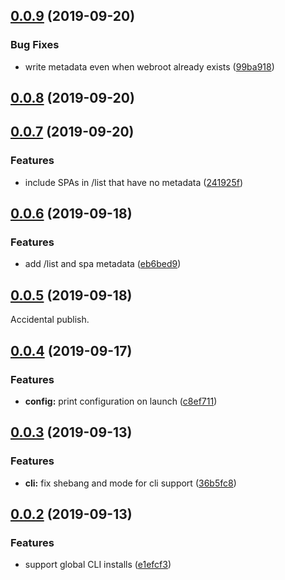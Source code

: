 ## [0.0.9](https://github.com/redhataccess/spandx-sync-service/compare/v0.0.8...v0.0.9) (2019-09-20)


### Bug Fixes

* write metadata even when webroot already exists ([99ba918](https://github.com/redhataccess/spandx-sync-service/commit/99ba918))



## [0.0.8](https://github.com/redhataccess/spandx-sync-service/compare/v0.0.7...v0.0.8) (2019-09-20)



## [0.0.7](https://github.com/redhataccess/spandx-sync-service/compare/v0.0.6...v0.0.7) (2019-09-20)


### Features

* include SPAs in /list that have no metadata ([241925f](https://github.com/redhataccess/spandx-sync-service/commit/241925f))



## [0.0.6](https://github.com/redhataccess/spandx-deployment-service/compare/v0.0.5...v0.0.6) (2019-09-18)


### Features

* add /list and spa metadata ([eb6bed9](https://github.com/redhataccess/spandx-deployment-service/commit/eb6bed9))

## [0.0.5](https://github.com/redhataccess/spandx-deployment-service/compare/v0.0.4...v0.0.5) (2019-09-18)

Accidental publish.



## [0.0.4](https://github.com/redhataccess/spandx-deployment-service/compare/v0.0.3...v0.0.4) (2019-09-17)


### Features

* **config:** print configuration on launch ([c8ef711](https://github.com/redhataccess/spandx-deployment-service/commit/c8ef711))



## [0.0.3](https://github.com/redhataccess/spandx-deployment-service/compare/v0.0.2...v0.0.3) (2019-09-13)


### Features

* **cli:** fix shebang and mode for cli support ([36b5fc8](https://github.com/redhataccess/spandx-deployment-service/commit/36b5fc8))



## [0.0.2](https://github.com/redhataccess/spandx-deployment-service/compare/v0.0.1...v0.0.2) (2019-09-13)


### Features

* support global CLI installs ([e1efcf3](https://github.com/redhataccess/spandx-deployment-service/commit/e1efcf3))



